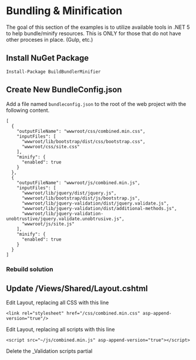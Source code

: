 # Bundling & Minification

The goal of this section of the examples is to utilize available tools in .NET 5 to help bundle/minify resources.  This is ONLY for those that do not have other proceses in place.  (Gulp, etc.)

## Install NuGet Package

```
Install-Package BuildBundlerMinifier
```

## Create New BundleConfig.json

Add a file named `bundleconfig.json` to the root of the web project with the following content.

```
[
  {
    "outputFileName": "wwwroot/css/combined.min.css",
    "inputFiles": [
      "wwwroot/lib/bootstrap/dist/css/bootstrap.css",
      "wwwroot/css/site.css"
    ],
    "minify": {
      "enabled": true
    }
  },
  {
    "outputFileName": "wwwroot/js/combined.min.js",
    "inputFiles": [
      "wwwroot/lib/jquery/dist/jquery.js",
      "wwwroot/lib/bootstrap/dist/js/bootstrap.js",
      "wwwroot/lib/jquery-validation/dist/jquery.validate.js",
      "wwwroot/lib/jquery-validation/dist/additional-methods.js",
      "wwwroot/lib/jquery-validation-unobtrustive/jquery.validate.unobtrusive.js",
      "wwwroot/js/site.js"
    ],
    "minify": {
      "enabled": true
    }
  }
]
```

 ### Rebuild solution

 ## Update /Views/Shared/Layout.cshtml
 
Edit Layout, replacing all CSS with this line

```
<link rel="stylesheet" href="/css/combined.min.css" asp-append-version="true"/>
```

Edit Layout, replacing all scripts with this line
```
<script src="~/js/combined.min.js" asp-append-version="true"></script>
```

Delete the _Validation scripts partial